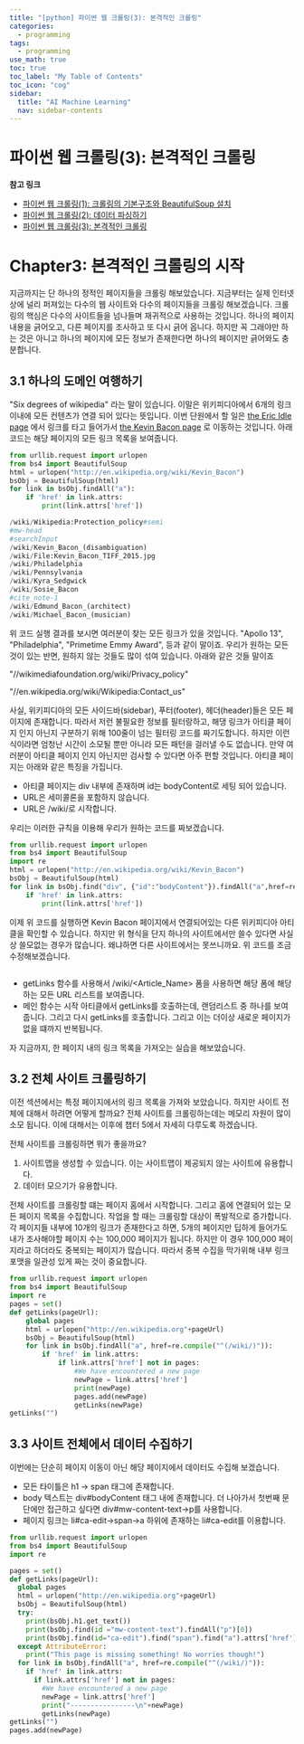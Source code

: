 ```yaml
---
title: "[python] 파이썬 웹 크롤링(3): 본격적인 크롤링" 
categories:
  - programming
tags:
  - programming
use_math: true
toc: true
toc_label: "My Table of Contents"
toc_icon: "cog"
sidebar:
  title: "AI Machine Learning"
  nav: sidebar-contents
---
```


# 파이썬 웹 크롤링(3): 본격적인 크롤링

**참고 링크**

* [파이썬 웹 크롤링(1): 크롤링의 기본구조와 BeautifulSoup 설치](https://losskatsu.github.io/programming/py-crawling01/)
* [파이썬 웹 크롤링(2): 데이터 파싱하기](https://losskatsu.github.io/programming/py-crawling02/)
* [파이썬 웹 크롤링(3): 본격적인 크롤링](https://losskatsu.github.io/programming/py-crawling03/)

# Chapter3: 본격적인 크롤링의 시작

지금까지는 단 하나의 정적인 페이지들을 크롤링 해보았습니다. 
지금부터는 실제 인터넷 상에 널리 퍼져있는 다수의 웹 사이트와 다수의 페이지들을 크롤링 해보겠습니다. 
크롤링의 핵심은 다수의 사이트들을 넘나들며 재귀적으로 사용하는 것입니다. 
하나의 페이지 내용을 긁어오고, 다른 페이지를 조사하고 또 다시 긁어 옵니다. 
하지만 꼭 그래야만 하는 것은 아니고 하나의 페이지에 모든 정보가 존재한다면 하나의 페이지만 긁어와도 충분합니다. 

## 3.1 하나의 도메인 여행하기

"Six degrees of wikipedia" 라는 말이 있습니다. 
이말은 위키피디아에서 6개의 링크 이내에 모든 컨텐츠가 연결 되어 있다는 뜻입니다. 
이번 단원에서 할 일은 [the Eric Idle page](https://en.wikipedia.org/wiki/Eric_Idle) 에서 링크를 타고 들어가서 
[the Kevin Bacon page](https://en.wikipedia.org/wiki/Kevin_Bacon) 로 이동하는 것입니다. 
아래코드는 해당 페이지의 모든 링크 목록을 보여줍니다. 

```python
from urllib.request import urlopen
from bs4 import BeautifulSoup
html = urlopen("http://en.wikipedia.org/wiki/Kevin_Bacon")
bsObj = BeautifulSoup(html)
for link in bsObj.findAll("a"):
    if 'href' in link.attrs:
        print(link.attrs['href'])
```
```python
/wiki/Wikipedia:Protection_policy#semi
#mw-head
#searchInput
/wiki/Kevin_Bacon_(disambiguation)
/wiki/File:Kevin_Bacon_TIFF_2015.jpg
/wiki/Philadelphia
/wiki/Pennsylvania
/wiki/Kyra_Sedgwick
/wiki/Sosie_Bacon
#cite_note-1
/wiki/Edmund_Bacon_(architect)
/wiki/Michael_Bacon_(musician)
```

위 코드 실행 결과를 보시면 여러분이 찾는 모든 링크가 있을 것입니다. 
"Apollo 13", "Philadelphia", "Primetime Emmy Award", 등과 같이 말이죠.
우리가 원하는 모든 것이 있는 반면, 원하지 않는 것들도 많이 섞여 있습니다. 
아래와 같은 것들 말이죠

"//wikimediafoundation.org/wiki/Privacy_policy" 

"//en.wikipedia.org/wiki/Wikipedia:Contact_us"

사실, 위키피디아의 모든 사이드바(sidebar), 푸터(footer), 헤더(header)들은 모든 페이지에 존재합니다. 
따라서 저런 불필요한 정보를 필터랑하고, 해댕 링크가 아티클 페이지 인지 아닌지 구분하기 위해 100줄이 넘는 필터링 코드를 짜기도합니다. 
하지만 이런 식이라면 엄청난 시간이 소모될 뿐만 아니라 모든 패턴을 걸러낼 수도 없습니다. 
만약 여러분이 아티클 페이지 인지 아닌지만 검사할 수 있다면 아주 편할 것입니다. 
아티클 페이지는 아래와 같은 특징을 가집니다.

* 아티클 페이지는 div 내부에 존재하며 id는 bodyContent로 세팅 되어 있습니다.
* URL은 세미콜론을 포함하지 않습니다. 
* URL은 /wiki/로 시작합니다. 

우리는 이러한 규칙을 이용해 우리가 원하는 코드를 짜보겠습니다. 

```python
from urllib.request import urlopen
from bs4 import BeautifulSoup
import re
html = urlopen("http://en.wikipedia.org/wiki/Kevin_Bacon")
bsObj = BeautifulSoup(html)
for link in bsObj.find("div", {"id":"bodyContent"}).findAll("a",href=re.compile("^(/wiki/)((?!:).)*$")):
    if 'href' in link.attrs:
        print(link.attrs['href'])
```

이제 위 코드를 실행하면 Kevin Bacon 페이지에서 연결되어있는 다른 위키피디아 아티클을 확인할 수 있습니다. 
하지만 위 형식을 단지 하나의 사이트에서만 쓸수 있다면 사실상 쓸모없는 경우가 많습니다. 
왜냐하면 다른 사이트에서는 못쓰니까요. 위 코드를 조금 수정해보겠습니다. 

```python

```

* getLinks 함수를 사용해서 /wiki/<Article_Name> 폼을 사용하면 해당 폼에 해당하는 모든 URL 리스트를 보여줍니다. 
* 메인 함수는 시작 아티클에서 getLinks를 호출하는데, 랜덤리스트 중 하나를 보여줍니다. 그리고 다시 getLinks를 호출합니다. 그리고 이는 더이상 새로운 페이지가 없을 떄까지 반복됩니다. 

자 지금까지, 한 페이지 내의 링크 목록을 가져오는 실습을 해보았습니다.

## 3.2 전체 사이트 크롤링하기

이전 섹션에서는 특정 페이지에서의 링크 목록을 가져와 보았습니다. 
하지만 사이트 전체에 대해서 하려면 어떻게 할까요? 
전체 사이트를 크롤링하는데는 메모리 자원이 많이 소모 됩니다. 
이에 대해서는 이후에 챕터 5에서 자세히 다루도록 하겠습니다. 

전체 사이트를 크롤링하면 뭐가 좋을까요? 

1. 사이트맵을 생성할 수 있습니다. 이는 사이트맵이 제공되지 않는 사이트에 유용합니다. 
2. 데이터 모으기가 유용합니다. 

전체 사이트를 크롤링할 떄는 페이지 홈에서 시작합니다. 그리고 홈에 연결되어 있는 모든 페이지 목록을 수집합니다. 
작업을 할 때는 크롤링할 대상이 폭발적으로 증가합니다. 각 페이지들 내부에 10개의 링크가 존재한다고 하면, 
5개의 페이지만 딥하게 들어가도 내가 조사해야할 페이지 수는 100,000 페이지가 됩니다. 
하지만 이 경우 100,000 페이지라고 하더라도 중복되는 페이지가 많습니다. 
따라서 중복 수집을 막가위해 내부 링크 포맷을 일관성 있게 짜는 것이 중요합니다. 

```python
from urllib.request import urlopen
from bs4 import BeautifulSoup
import re
pages = set()
def getLinks(pageUrl):
    global pages
    html = urlopen("http://en.wikipedia.org"+pageUrl)
    bsObj = BeautifulSoup(html)
    for link in bsObj.findAll("a", href=re.compile("^(/wiki/)")):
        if 'href' in link.attrs:
            if link.attrs['href'] not in pages:
                #We have encountered a new page
                newPage = link.attrs['href']
                print(newPage)
                pages.add(newPage)
                getLinks(newPage)
getLinks("")
```

## 3.3 사이트 전체에서 데이터 수집하기

이번에는 단순히 페이지 이동이 아닌 해당 페이지에서 데이터도 수집해 보겠습니다. 

* 모든 타이틀은 h1 -> span 태그에 존재합니다. 
* body 텍스트는 div#bodyContent 태그 내에 존재합니다. 더 나아가서 첫번째 문단에만 접근하고 싶다면 div#mw-content-text->p를 사용합니다. 
* 페이지 링크는 li#ca-edit->span->a 하위에 존재하는 li#ca-edit를 이용합니다. 

```python
from urllib.request import urlopen
from bs4 import BeautifulSoup
import re

pages = set()
def getLinks(pageUrl):
  global pages
  html = urlopen("http://en.wikipedia.org"+pageUrl)
  bsObj = BeautifulSoup(html)
  try:
    print(bsObj.h1.get_text())
    print(bsObj.find(id ="mw-content-text").findAll("p")[0])
    print(bsObj.find(id="ca-edit").find("span").find("a").attrs['href'])
  except AttributeError:
    print("This page is missing something! No worries though!")
  for link in bsObj.findAll("a", href=re.compile("^(/wiki/)")):
    if 'href' in link.attrs:
      if link.attrs['href'] not in pages:
        #We have encountered a new page
        newPage = link.attrs['href']
        print("----------------\n"+newPage)
        getLinks(newPage)
getLinks("")
pages.add(newPage)
```
